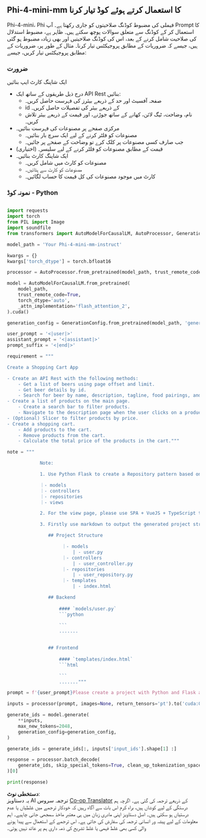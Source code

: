 <!--
CO_OP_TRANSLATOR_METADATA:
{
  "original_hash": "e7bb23ac4d9ef7b419305d8a5745b7aa",
  "translation_date": "2025-07-17T04:43:31+00:00",
  "source_file": "md/02.Application/02.Code/Phi4/GenProjectCode/README.md",
  "language_code": "ur"
}
-->
## **Phi-4-mini-mm کا استعمال کرتے ہوئے کوڈ تیار کرنا**

Phi-4-mini، Phi فیملی کی مضبوط کوڈنگ صلاحیتوں کو جاری رکھتا ہے۔ آپ Prompt کا استعمال کر کے کوڈنگ سے متعلق سوالات پوچھ سکتے ہیں۔ ظاہر ہے، مضبوط استدلال کی صلاحیت شامل کرنے کے بعد، اس کی کوڈنگ صلاحیتیں اور بھی زیادہ مضبوط ہو گئی ہیں، جیسے کہ ضروریات کے مطابق پروجیکٹس تیار کرنا۔ مثال کے طور پر، ضروریات کے مطابق پروجیکٹس تیار کریں، جیسے:

### **ضرورت**

ایک شاپنگ کارٹ ایپ بنائیں

- درج ذیل طریقوں کے ساتھ ایک API Rest بنائیں:
    - صفحہ آفسیٹ اور حد کے ذریعے بیئرز کی فہرست حاصل کریں۔
    - id کے ذریعے بیئر کی تفصیلات حاصل کریں۔
    - نام، وضاحت، ٹیگ لائن، کھانے کے ساتھ جوڑنے، اور قیمت کے ذریعے بیئر تلاش کریں۔
- مرکزی صفحے پر مصنوعات کی فہرست بنائیں۔
    - مصنوعات کو فلٹر کرنے کے لیے ایک سرچ بار بنائیں۔
    - جب صارف کسی مصنوعات پر کلک کرے تو وضاحت کے صفحے پر جائیں۔
- (اختیاری) قیمت کے مطابق مصنوعات کو فلٹر کرنے کے لیے سلیسر۔
- ایک شاپنگ کارٹ بنائیں۔
    - مصنوعات کو کارٹ میں شامل کریں۔
    - مصنوعات کو کارٹ سے ہٹائیں۔
    - کارٹ میں موجود مصنوعات کی کل قیمت کا حساب لگائیں۔

### **نمونہ کوڈ - Python**


```python

import requests
import torch
from PIL import Image
import soundfile
from transformers import AutoModelForCausalLM, AutoProcessor, GenerationConfig,pipeline,AutoTokenizer

model_path = 'Your Phi-4-mini-mm-instruct'

kwargs = {}
kwargs['torch_dtype'] = torch.bfloat16

processor = AutoProcessor.from_pretrained(model_path, trust_remote_code=True)

model = AutoModelForCausalLM.from_pretrained(
    model_path,
    trust_remote_code=True,
    torch_dtype='auto',
    _attn_implementation='flash_attention_2',
).cuda()

generation_config = GenerationConfig.from_pretrained(model_path, 'generation_config.json')

user_prompt = '<|user|>'
assistant_prompt = '<|assistant|>'
prompt_suffix = '<|end|>'

requirement = """

Create a Shopping Cart App

- Create an API Rest with the following methods:
    - Get a list of beers using page offset and limit.
    - Get beer details by id.
    - Search for beer by name, description, tagline, food pairings, and price.
- Create a list of products on the main page.
    - Create a search bar to filter products.
    - Navigate to the description page when the user clicks on a product.
- (Optional) Slicer to filter products by price.
- Create a shopping cart.
    - Add products to the cart.
    - Remove products from the cart.
    - Calculate the total price of the products in the cart."""

note = """ 

            Note:

            1. Use Python Flask to create a Repository pattern based on the following structure to generate the files

            ｜- models
            ｜- controllers
            ｜- repositories
            ｜- views

            2. For the view page, please use SPA + VueJS + TypeScript to build

            3. Firstly use markdown to output the generated project structure (including directories and files), and then generate the  file names and corresponding codes step by step, output like this 

               ## Project Structure

                    ｜- models
                        | - user.py
                    ｜- controllers
                        | - user_controller.py
                    ｜- repositories
                        | - user_repository.py
                    ｜- templates
                        | - index.html

               ## Backend
                 
                   #### `models/user.py`
                   ```python

                   ```
                   .......
               

               ## Frontend
                 
                   #### `templates/index.html`
                   ```html

                   ```
                   ......."""

prompt = f'{user_prompt}Please create a project with Python and Flask according to the following requirements：\n{requirement}{note}{prompt_suffix}{assistant_prompt}'

inputs = processor(prompt, images=None, return_tensors='pt').to('cuda:0')

generate_ids = model.generate(
    **inputs,
    max_new_tokens=2048,
    generation_config=generation_config,
)

generate_ids = generate_ids[:, inputs['input_ids'].shape[1] :]

response = processor.batch_decode(
    generate_ids, skip_special_tokens=True, clean_up_tokenization_spaces=False
)[0]

print(response)

```

**دستخطی نوٹ**:  
یہ دستاویز AI ترجمہ سروس [Co-op Translator](https://github.com/Azure/co-op-translator) کے ذریعے ترجمہ کی گئی ہے۔ اگرچہ ہم درستگی کے لیے کوشاں ہیں، براہ کرم اس بات سے آگاہ رہیں کہ خودکار ترجمے میں غلطیاں یا عدم درستیاں ہو سکتی ہیں۔ اصل دستاویز اپنی مادری زبان میں ہی معتبر ماخذ سمجھی جانی چاہیے۔ اہم معلومات کے لیے پیشہ ور انسانی ترجمہ کی سفارش کی جاتی ہے۔ اس ترجمے کے استعمال سے پیدا ہونے والی کسی بھی غلط فہمی یا غلط تشریح کی ذمہ داری ہم پر عائد نہیں ہوتی۔